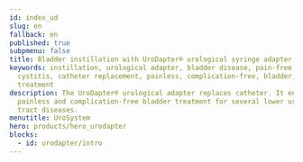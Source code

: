 ```yaml
---
id: index_ud
slug: en
fallback: en
published: true
subpmenu: false
title: Bladder instillation with UroDapter® urological syringe adapter
keywords: instillation, urological adapter, bladder disease, pain-free,
  cystitis, catheter replacement, painless, complication-free, bladder,
  treatment
description: The UroDapter® urological adapter replaces catheter. It enables
  painless and complication-free bladder treatment for several lower urinary
  tract diseases.
menutitle: UroSystem
hero: products/hero_urodapter
blocks:
  - id: urodapter/intro
---
```

